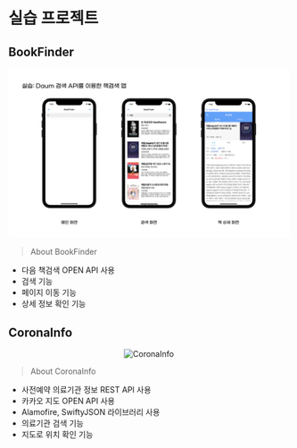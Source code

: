 # 실습 프로젝트

## BookFinder
![BookFinder](https://github.com/hyeji-K/Cloud_AI_MobileiOS_Course/blob/master/image/BookFinder.png)

>  About BookFinder
- 다음 책검색 OPEN API 사용
- 검색 기능
- 페이지 이동 기능
- 상세 정보 확인 기능


## CoronaInfo
<div align="center">
<img width="300" src="https://github.com/hyeji-K/Cloud_AI_MobileiOS_Course/blob/master/image/coronaInfo.gif" alt="CoronaInfo">
</div>

> About CoronaInfo
- 사전예약 의료기관 정보 REST API 사용
- 카카오 지도 OPEN API 사용
- Alamofire, SwiftyJSON 라이브러리 사용
- 의료기관 검색 기능
- 지도로 위치 확인 기능
